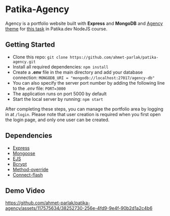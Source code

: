 # Patika-Agency
Agency is a portfolio website built with **Express** and **MongoDB** and [Agency theme](https://startbootstrap.com/theme/agency) for [this task](https://academy.patika.dev/tr/courses/nodejs-backend-patikasi-projeleri/Agency-Proje) in Patika.dev NodeJS course.

## Getting Started
- Clone this repo: ```git clone https://github.com/ahmet-parlak/patika-agency.git```
- Install all required dependencies: ```npm install```
- Create a **.env** file in the main directory and add your database connection: ```MONGODB_URI = "mongodb://localhost:27017/agency-db"```
- You can also specify the server port number by adding the following line to the *.env* file: ```PORT=3000```
- The application runs on port 5000 by default
- Start the local server by running: ```npm start```

After completing these steps, you can manage the portfolio area by logging in at `/login`. Please note that user creation is required when you first open the login page, and only one user can be created.

## Dependencies
- [Express](https://expressjs.com/)
- [Mongoose](https://mongoosejs.com/)
- [EJS](https://ejs.co/)
- [Bcrypt](https://www.npmjs.com/package/bcrypt)
- [Method-override](https://www.npmjs.com/package/method-override)
- [Connect-flash](https://www.npmjs.com/package/connect-flash)

## Demo Video
https://github.com/ahmet-parlak/patika-agency/assets/117575634/38252730-256e-4fd9-9e4f-90b2d1a2c4b6

